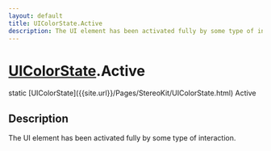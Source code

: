 ```yaml
---
layout: default
title: UIColorState.Active
description: The UI element has been activated fully by some type of interaction.
---
```

# [UIColorState]({{site.url}}/Pages/StereoKit/UIColorState.html).Active

<div class='signature' markdown='1'>
static [UIColorState]({{site.url}}/Pages/StereoKit/UIColorState.html) Active
</div>

## Description
The UI element has been activated fully by some type of
interaction.

